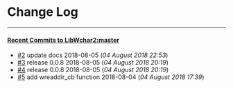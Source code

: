 
# Change Log
----------

#### [Recent Commits to LibWchar2:master](https://github.com/ClnViewer/LibWchar2/commits/master.atom)

- [#2](https://github.com/ClnViewer/LibWchar2/commit/e1141be6b43308e40ee8b29c65fb7aa6932b5136)  	update docs 2018-08-05 (*04 August 2018 22:53*)
- [#3](https://github.com/ClnViewer/LibWchar2/commit/054be1d674c2bffee22e0579e8ead2a7b3ed89f8)  	release 0.0.8 2018-08-05 (*04 August 2018 20:19*)
- [#4](https://github.com/ClnViewer/LibWchar2/commit/a23b1f16bc07822005ad9de24d1009f296018c77)  	release 0.0.8 2018-08-05 (*04 August 2018 20:19*)
- [#5](https://github.com/ClnViewer/LibWchar2/commit/459a1d81a4d90723a9b9c5414727e9571de475fd)  	add wreaddir_cb function 2018-08-04 (*04 August 2018 17:39*)

